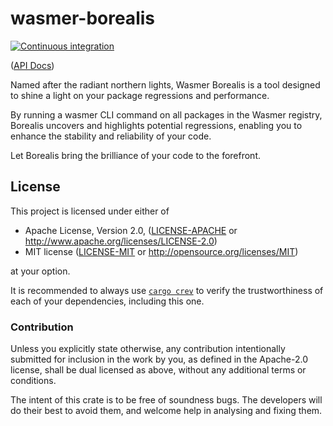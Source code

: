 # wasmer-borealis

[![Continuous integration](https://github.com/Michael-F-Bryan/wasmer-borealis/workflows/Continuous%20Integration/badge.svg?branch=main)](https://github.com/Michael-F-Bryan/wasmer-borealis/actions)

([API Docs][api-docs])

Named after the radiant northern lights, Wasmer Borealis is a tool designed to
shine a light on your package regressions and performance.

By running a wasmer CLI command on all packages in the Wasmer registry, Borealis
uncovers and highlights potential regressions, enabling you to enhance the
stability and reliability of your code.

Let Borealis bring the brilliance of your code to the forefront.

## License

This project is licensed under either of

- Apache License, Version 2.0, ([LICENSE-APACHE](./LICENSE-APACHE.md) or
  <http://www.apache.org/licenses/LICENSE-2.0>)
- MIT license ([LICENSE-MIT](./LICENSE-MIT.md) or
   <http://opensource.org/licenses/MIT>)

at your option.

It is recommended to always use [`cargo crev`][crev] to verify the
trustworthiness of each of your dependencies, including this one.

### Contribution

Unless you explicitly state otherwise, any contribution intentionally
submitted for inclusion in the work by you, as defined in the Apache-2.0
license, shall be dual licensed as above, without any additional terms or
conditions.

The intent of this crate is to be free of soundness bugs. The developers will
do their best to avoid them, and welcome help in analysing and fixing them.

[api-docs]: https://michael-f-bryan.github.io/wasmer-borealis
[crev]: https://github.com/crev-dev/cargo-crev
